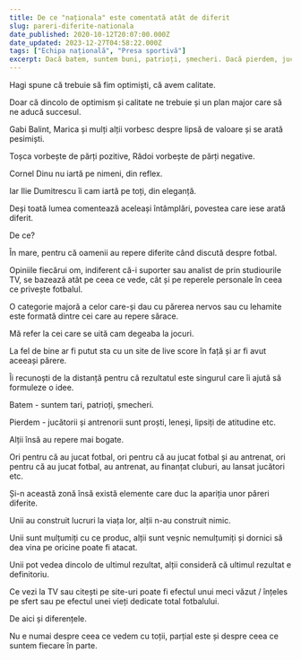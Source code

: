 ```yaml
---
title: De ce "naționala" este comentată atât de diferit
slug: pareri-diferite-nationala
date_published: 2020-10-12T20:07:00.000Z
date_updated: 2023-12-27T04:58:22.000Z
tags: ["Echipa națională", "Presa sportivă"]
excerpt: Dacă batem, suntem buni, patrioți, șmecheri. Dacă pierdem, jucătorii sunt proști, leneși, lipsiți de atitudine
---
```


Hagi spune că trebuie să fim optimiști, că avem calitate.

Doar că dincolo de optimism și calitate ne trebuie și un plan major care să ne aducă succesul.

Gabi Balint, Marica și mulți alții vorbesc despre lipsă de valoare și se arată pesimiști.

Toșca vorbește de părți pozitive, Rădoi vorbește de părți negative.

Cornel Dinu nu iartă pe nimeni, din reflex.

Iar Ilie Dumitrescu îi cam iartă pe toți, din eleganță.

Deși toată lumea comentează aceleași întâmplări, povestea care iese arată diferit.

De ce?

În mare, pentru că oamenii au repere diferite când discută despre fotbal.

Opiniile fiecărui om, indiferent că-i suporter sau analist de prin studiourile TV, se bazează atât pe ceea ce vede, cât și pe reperele personale în ceea ce privește fotbalul.

O categorie majoră a celor care-și dau cu părerea nervos sau cu lehamite este formată dintre cei care au repere sărace.

Mă refer la cei care se uită cam degeaba la jocuri.

La fel de bine ar fi putut sta cu un site de live score în față și ar fi avut aceeași părere.

Îi recunoști de la distanță pentru că rezultatul este singurul care îi ajută să formuleze o idee.

Batem - suntem tari, patrioți, șmecheri.

Pierdem - jucătorii și antrenorii sunt proști, leneși, lipsiți de atitudine etc.

Alții însă au repere mai bogate.

Ori pentru că au jucat fotbal, ori pentru că au jucat fotbal și au antrenat, ori pentru că au jucat fotbal, au antrenat, au finanțat cluburi, au lansat jucători etc.

Și-n această zonă însă există elemente care duc la apariția unor păreri diferite.

Unii au construit lucruri la viața lor, alții n-au construit nimic.

Unii sunt mulțumiți cu ce produc, alții sunt veșnic nemulțumiți și dornici să dea vina pe oricine poate fi atacat.

Unii pot vedea dincolo de ultimul rezultat, alții consideră că ultimul rezultat e definitoriu.

Ce vezi la TV sau citești pe site-uri poate fi efectul unui meci văzut / înțeles pe sfert sau pe efectul unei vieți dedicate total fotbalului.

De aici și diferențele.

Nu e numai despre ceea ce vedem cu toții, parțial este și despre ceea ce suntem fiecare în parte.
